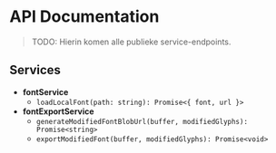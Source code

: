 # API Documentation

> TODO: Hierin komen alle publieke service-endpoints.

## Services

- **fontService**
  - `loadLocalFont(path: string): Promise<{ font, url }>`
- **fontExportService**
  - `generateModifiedFontBlobUrl(buffer, modifiedGlyphs): Promise<string>`
  - `exportModifiedFont(buffer, modifiedGlyphs): Promise<void>`
